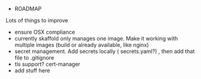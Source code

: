 * ROADMAP

Lots of things to improve

- ensure OSX compliance
- currently skaffold only manages one image. Make it working with multiple images (build or already available, like nginx)
- secret management. Add secrets locally ( secrets.yaml?) , then add that file to .gitignore
- tls support? cert-manager
- add stuff here
